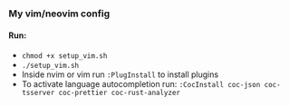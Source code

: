 ### My vim/neovim config
#### Run:
- `chmod +x setup_vim.sh`
- `./setup_vim.sh`
- Inside nvim or vim run `:PlugInstall` to install plugins
- To activate language autocompletion run: `:CocInstall coc-json coc-tsserver coc-prettier coc-rust-analyzer`
